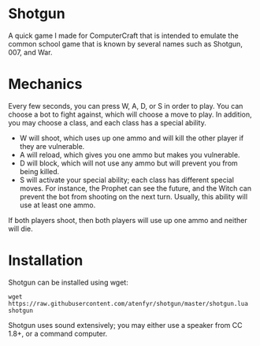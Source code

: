 # Shotgun
A quick game I made for ComputerCraft that is intended to emulate the common school game that is known by several names such as Shotgun, 007, and War.

# Mechanics
Every few seconds, you can press W, A, D, or S in order to play. You can choose a bot to fight against, which will choose a move to play. In addition, you may choose a class, and each class has a special ability.

- W will shoot, which uses up one ammo and will kill the other player if they are vulnerable.
- A will reload, which gives you one ammo but makes you vulnerable.
- D will block, which will not use any ammo but will prevent you from being killed.
- S will activate your special ability; each class has different special moves. For instance, the Prophet can see the future, and the Witch can prevent the bot from shooting on the next turn. Usually, this ability will use at least one ammo.

If both players shoot, then both players will use up one ammo and neither will die.

# Installation
Shotgun can be installed using wget:

`wget https://raw.githubusercontent.com/atenfyr/shotgun/master/shotgun.lua shotgun`

Shotgun uses sound extensively; you may either use a speaker from CC 1.8+, or a command computer.